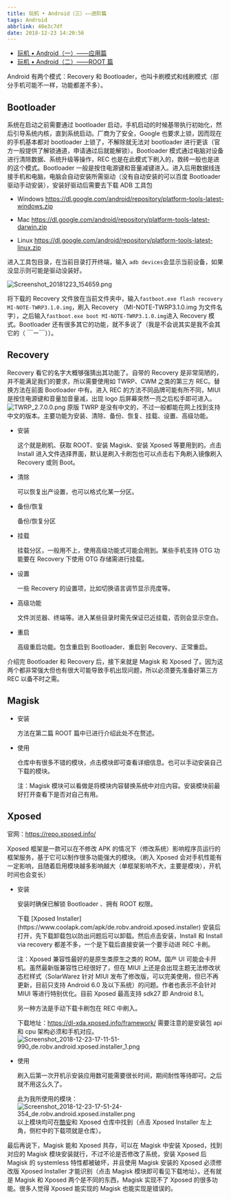 ```yaml
---
title: 玩机 • Android（三）——进阶篇
tags: Android
abbrlink: 40e3c7df
date: 2018-12-23 14:20:56
---
```


- [玩机 • Android（一）——应用篇](https://hoshizora.tw/posts/9e7b6f05.html)
- [玩机 • Android（二）——ROOT 篇](https://hoshizora.tw/posts/fab8c3b3.html)

Android 有两个模式：Recovery 和 Bootloader，也叫卡刷模式和线刷模式（部分手机可能不一样，功能都差不多）。

## Bootloader
  
系统在启动之前需要通过 bootloader 启动，手机启动的时候基带执行初始化，然后引导系统内核，直到系统启动。厂商为了安全，Google 也要求上锁，因而现在的手机基本都对 bootloader 上锁了，不解除就无法对 bootloader 进行更该（官方一般提供了解锁通道，申请通过后就能解锁）。Bootloader 模式通过电脑对设备进行清除数据、系统升级等操作，REC 也是在此模式下刷入的，救砖一般也是进的这个模式。Bootloader 一般是按住电源键和音量减键进入。进入后用数据线连接手机和电脑，电脑会自动安装所需驱动（没有自动安装的可以百度 Bootloader 驱动手动安装），安装好驱动后需要去下载 ADB 工具包
  
- Windows <https://dl.google.com/android/repository/platform-tools-latest-windows.zip>

- Mac <https://dl.google.com/android/repository/platform-tools-latest-darwin.zip>

- Linux
<https://dl.google.com/android/repository/platform-tools-latest-linux.zip>

进入工具包目录，在当前目录打开终端，输入 `adb devices`会显示当前设备，如果没显示则可能是驱动没装好。

![Screenshot_20181223_154659.png](https://i.loli.net/2018/12/23/5c1f3dca16d41.png)

将下载的 Recovery 文件放在当前文件夹中，输入`fastboot.exe flash recovery MI-NOTE-TWRP3.1.0.img`，刷入 Recovery （MI-NOTE-TWRP3.1.0.img 为文件名字），之后输入`fastboot.exe boot MI-NOTE-TWRP3.1.0.img`进入 Recovery 模式。Bootloader 还有很多其它的功能，就不多说了（我是不会说其实是我不会其它的（ ￣ー￣））。

## Recovery

Recovery 看它的名字大概够强猜出其功能了。自带的 Recovery 是非常简陋的，并不能满足我们的要求，所以需要使用如 TWRP、CWM 之类的第三方 REC。替换方法在前面 Bootloader 中有。进入 REC 的方法不同品牌可能有所不同，MIUI 是按住电源键和音量加音量减，出现 logo 后屏幕突然一亮之后松手即可进入。
![TWRP_2.7.0.0.png](https://i.loli.net/2018/12/23/5c1f47bbbe168.png)
原版 TWRP 是没有中文的，不过一般都能在网上找到支持中文的版本。主要功能为安装、清除、备份、恢复、挂载、设置、高级功能。

- 安装

    这个就是刷机、获取 ROOT、安装 Magisk、安装 Xposed 等要用到的。点击 Install 进入文件选择界面，默认是刷入卡刷包也可以点击右下角刷入镜像刷入 Recovery 或则 Boot。
- 清除

    可以恢复出产设置，也可以格式化某一分区。
- 备份/恢复
  
    备份/恢复分区
- 挂载

    挂载分区，一般用不上，使用高级功能式可能会用到。某些手机支持 OTG 功能要在 Recovery 下使用 OTG 存储需进行挂载。
- 设置
  
    一些 Recovery 的设置项，比如切换语言调节显示亮度等。
- 高级功能

    文件浏览器、终端等。进入某些目录时需先保证已近挂载，否则会显示空白。
- 重启

    高级重启功能。包含重启到 Bootloader、重启到 Recovery、正常重启。

介绍完 Bootloader 和 Recovery 后，接下来就是 Magisk 和 Xposed 了。因为这两个都非常强大但也有很大可能导致手机出现问题，所以必须要先准备好第三方 REC 以备不时之需。

## Magisk

- 安装

    方法在第二篇 ROOT 篇中已进行介绍此处不在赘述。

- 使用
  
  仓库中有很多不错的模块，点击模块即可查看详细信息。也可以手动安装自己下载的模块。

  注：Magisk 模块可以看做是将模块内容替换系统中对应内容。安装模块前最好打开查看下是否对自己有用。

## Xposed

官网：<https://repo.xposed.info/>

Xposed 框架是一款可以在不修改 APK 的情况下（修改系统）影响程序员运行的框架服务，基于它可以制作很多功能强大的模块。（刷入 Xposed 会对手机性能有一定影响，且随着启用模块越多影响越大（单框架影响不大，主要是模块），开机时间也会变长）

- 安装
  
  <div class="note danger"><p>安装时确保已解锁 Bootloader 、拥有 ROOT 权限。</p>
  下载 [Xposed Installer](https://www.coolapk.com/apk/de.robv.android.xposed.installer) 安装后打开，先下载卸载包以防出问题后可以卸载。然后点击安装，Install 和 Install via recovery 都差不多，一个是下载后直接安装一个要手动进 REC 卡刷。
  
  注：Xposed 兼容性最好的是原生类原生之类的 ROM。国产 UI 可能会卡开机。虽然最新版兼容性已经很好了，但在 MIUI 上还是会出现主题无法修改状态栏样式（SolarWarez 针对 MIUI 发布了修改版，可以完美使用，但已不再更新，目前只支持 Android 6.0 及以下系统）的问题。作者也表示不会针对 MIUI 等进行特别优化。目前 Xposed 最高支持 sdk27 即 Android 8.1。

  另一种方法是手动下载卡刷包在 REC 中刷入。

  下载地址：<https://dl-xda.xposed.info/framework/>
  需要注意的是安装包 api 和 cpu 架构必须和手机对应。
  ![Screenshot_2018-12-23-17-11-51-990_de.robv.android.xposed.installer_1.png](https://i.loli.net/2018/12/23/5c1f58022cc48.png)

- 使用

    刷入后第一次开机示安装应用数可能需要很长时间，期间耐性等待即可。之后就不用这么久了。

    此为我所使用的模块：
    ![Screenshot_2018-12-23-17-51-24-354_de.robv.android.xposed.installer.png](https://i.loli.net/2018/12/23/5c1f5b674418b.png)
    以上模块均可在[酷安](https://www.coolapk.com)和 Xposed 仓库中找到（点击 Xposed Installer 左上角，侧栏中的下载项就是仓库）。

最后再说下，Magisk 能和 Xposed 共存，可以在 Magisk 中安装 Xposed，找到对应的 Magisk 模块安装就行，不过不论是否修改了系统，安装 Xposed 后 Magisk 的 systemless 特性都被破坏，并且使用 Magisk 安装的 Xposed 必须修改版 Xposed Installer 才能识别（点击 Magisk 模块即可看见下载地址）。还有就是 Magisk 和 Xposed 两个是不同的东西，Magisk 实现不了 Xposed 的很多功能。很多人觉得 Xposed 能实现的 Magisk 也能实现是错误的。